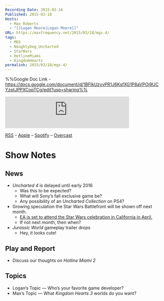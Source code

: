 ```yaml
---
Recording Date: 2015-03-16
Published: 2015-03-18
Hosts:
  - Max Roberts
  - "[[Logan Moore|Logan Moore]]"
URL: https://maxfrequency.net/2015/03/18/mgs-4/
tags:
  - MGS
  - NaughtyDog_Uncharted
  - StarWars
  - HotlineMiami
  - KingdomHearts
permalink: 2015/03/18/mgs-4/
---
```

%%Google Doc Link - https://docs.google.com/document/d/1BFIkUzyvPR1J6KsfXG1P8aVPOj9UCYzptJPPXCopTCg/edit?usp=sharing%%

<iframe src="https://podcasters.spotify.com/pod/show/millennialgamingspeak/embed/episodes/Episode-4-Uncharted-4-is-Pushed-Back-e1ado2f/a-a6tssvn" height="102px" width="400px" frameborder="0" scrolling="no"></iframe>

[RSS](https://anchor.fm/s/74aa3858/podcast/rss) – [Apple](https://podcasts.apple.com/us/podcast/episode-3-gdc-wrap-up/id1000915981?i=1000542222515) – [Spotify](https://open.spotify.com/episode/7wePXT4Bt22LWifVLx3n8y) – [Overcast](https://overcast.fm/+EtIgeWxEU)
# Show Notes

## News

- *Uncharted 4* is delayed until early 2016
	- Was this to be expected?
	- What will Sony’s fall exclusive game be?
	- Any possibility of an *Uncharted Collection* on PS4?
- Growing speculation the Star Wars Battlefront will be shown off next month.
	- [EA is set to attend the Star Wars celebration in California in April.](http://www.ign.com/articles/2015/03/16/will-we-see-star-wars-battlefront-in-action-in-april)
	- If not next month, then when?
- *Jurassic World* gameplay trailer drops
	- Hey, it looks cute!

## Play and Report

- Discuss our thoughts on *Hotline Miami 2*

## Topics

- Logan’s Topic — Who’s your favorite game developer?
- Max’s Topic — What *Kingdom Hearts 3* worlds do you want?